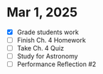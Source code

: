 # Mar 1, 2025
- [x] Grade students work
- [ ] Finish Ch. 4 Homework
- [ ] Take Ch. 4 Quiz
- [ ] Study for Astronomy 
- [ ] Performance Reflection #2
<!--stackedit_data:
eyJoaXN0b3J5IjpbMjEwODgxNTMzMywxODk2NDc2NDc3LDE0ND
Q2NjA4NDBdfQ==
-->